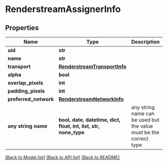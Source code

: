 # RenderstreamAssignerInfo


## Properties
Name | Type | Description | Notes
------------ | ------------- | ------------- | -------------
**uid** | **str** |  | [optional] 
**name** | **str** |  | [optional] 
**transport** | [**RenderstreamTransportInfo**](RenderstreamTransportInfo.md) |  | [optional] 
**alpha** | **bool** |  | [optional] 
**overlap_pixels** | **int** |  | [optional] 
**padding_pixels** | **int** |  | [optional] 
**preferred_network** | [**RenderstreamNetworkInfo**](RenderstreamNetworkInfo.md) |  | [optional] 
**any string name** | **bool, date, datetime, dict, float, int, list, str, none_type** | any string name can be used but the value must be the correct type | [optional]

[[Back to Model list]](../README.md#documentation-for-models) [[Back to API list]](../README.md#documentation-for-api-endpoints) [[Back to README]](../README.md)


